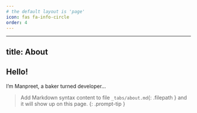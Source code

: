 ```yaml
---
# the default layout is 'page'
icon: fas fa-info-circle
order: 4
---
```

---
title: About
---
## Hello!
I’m Manpreet, a baker turned developer…

> Add Markdown syntax content to file `_tabs/about.md`{: .filepath } and it will show up on this page.
{: .prompt-tip }
